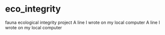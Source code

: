 # eco_integrity
fauna ecological integrity project
A line I wrote on my local computer 
A line I wrote on my local computer 
